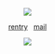 <p align="center">
  <img src="https://i.postimg.cc/zGv3b6Ps/Untitled65-20240823025400.png" />
</p>
<p align="center">
  <a href="https://rentry.co/sharkcase">rentry</a>‎ ‎ ‎ 
  <a href="https://guns.lol/sharkcase">mail</a> 

<p align="center">
  <img src="https://komarev.com/ghpvc/?username=sharkcase&color=FFB6C1&style=flat&label=‎♡‎&base=1875" />
